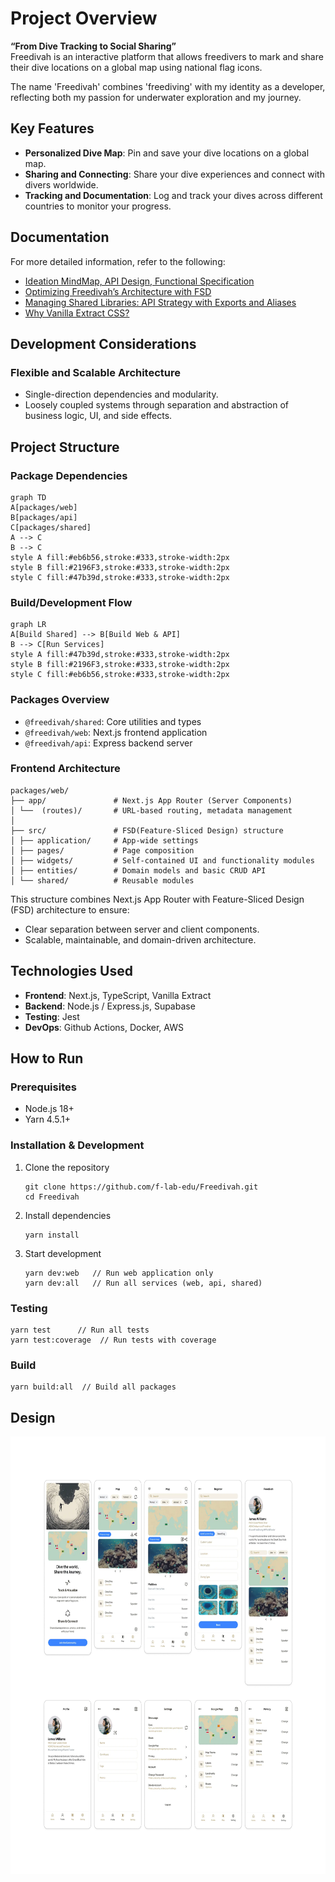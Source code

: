 # Project Overview  
**“From Dive Tracking to Social Sharing”**  
Freedivah is an interactive platform that allows freedivers to mark and share their dive locations on a global map using national flag icons.

The name 'Freedivah' combines 'freediving' with my identity as a developer, reflecting both my passion for underwater exploration and my journey.

## Key Features

- **Personalized Dive Map**: Pin and save your dive locations on a global map.
- **Sharing and Connecting**: Share your dive experiences and connect with divers worldwide.
- **Tracking and Documentation**: Log and track your dives across different countries to monitor your progress.
  
## Documentation
For more detailed information, refer to the following:
- [Ideation MindMap, API Design, Functional Specification](https://jiah827.notion.site/Project-Freedivah-10f4ef50e633807387d4c9307d622bdb?pvs=74)
- [Optimizing Freedivah’s Architecture with FSD](https://www.notion.so/jiah827/Optimizing-Freedivah-s-Architecture-with-Feature-Sliced-Design-1134ef50e63380b1b47bea0cc16f5f64)
- [Managing Shared Libraries: API Strategy with Exports and Aliases](https://www.notion.so/jiah827/exports-alias-API-1434ef50e63380a3aacad6eb9b7fec3b)
- [Why Vanilla Extract CSS?](https://www.notion.so/jiah827/CSS-1424ef50e633802ab39cec3730fe2d74)

## Development Considerations

### Flexible and Scalable Architecture
   - Single-direction dependencies and modularity.
   - Loosely coupled systems through separation and abstraction of business logic, UI, and side effects. 
  
## Project Structure
### Package Dependencies
```mermaid
graph TD
A[packages/web]
B[packages/api]
C[packages/shared]
A --> C
B --> C
style A fill:#eb6b56,stroke:#333,stroke-width:2px
style B fill:#2196F3,stroke:#333,stroke-width:2px
style C fill:#47b39d,stroke:#333,stroke-width:2px
```
### Build/Development Flow
```mermaid
graph LR
A[Build Shared] --> B[Build Web & API]
B --> C[Run Services]
style A fill:#47b39d,stroke:#333,stroke-width:2px
style B fill:#2196F3,stroke:#333,stroke-width:2px
style C fill:#eb6b56,stroke:#333,stroke-width:2px
```
### Packages Overview
- `@freedivah/shared`: Core utilities and types
- `@freedivah/web`: Next.js frontend application
- `@freedivah/api`: Express backend server

### Frontend Architecture
```
packages/web/
├── app/               # Next.js App Router (Server Components)
│ └──  (routes)/       # URL-based routing, metadata management
│
├── src/               # FSD(Feature-Sliced Design) structure
│ ├── application/     # App-wide settings
│ ├── pages/           # Page composition
│ ├── widgets/         # Self-contained UI and functionality modules
│ ├── entities/        # Domain models and basic CRUD API
│ └── shared/          # Reusable modules
```
This structure combines Next.js App Router with Feature-Sliced Design (FSD) architecture to ensure:
- Clear separation between server and client components.
- Scalable, maintainable, and domain-driven architecture.

## Technologies Used
   - **Frontend**: Next.js, TypeScript, Vanilla Extract
   - **Backend**: Node.js / Express.js, Supabase
   - **Testing**: Jest
   - **DevOps**: Github Actions, Docker, AWS

## How to Run
### Prerequisites
- Node.js 18+ 
- Yarn 4.5.1+

### Installation & Development
1. Clone the repository
   ```
   git clone https://github.com/f-lab-edu/Freedivah.git
   cd Freedivah
   ```
2. Install dependencies
   ```
   yarn install
   ```
3. Start development
   ```
   yarn dev:web   // Run web application only
   yarn dev:all   // Run all services (web, api, shared)
   ```
### Testing
   ```
   yarn test      // Run all tests
   yarn test:coverage  // Run tests with coverage
   ```
### Build
   ```
   yarn build:all  // Build all packages
   ```

## Design
<img src="docs/images/Freedivah_Design.webp" alt="Freedivah Design" style="width: auto; height: 700px" />







